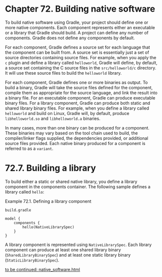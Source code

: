 # Chapter 72. Building native software

To build native software using Gradle, your project should define one or more native components. Each component represents either an executable or a library that Gradle should build. A project can define any number of components. Gradle does not define any components by default. 

For each component, Gradle defines a source set for each language that the component can be built from. A source set is essentially just a set of source directories containing source files. For example, when you apply the `c` plugin and define a library called `helloworld`, Gradle will define, by default, a source set containing the C source files in the `src/helloworld/c` directory. It will use these source files to build the `helloworld` library.

For each component, Gradle defines one or more binaries as output. To build a binary, Gradle will take the source files defined for the component, compile them as appropriate for the source language, and link the result into a binary file. For an executable component, Gradle can produce executable binary files. For a library component, Gradle can produce both static and shared library binary files. For example, when you define a library called `helloworld` and build on Linux, Gradle will, by default, produce `libhelloworld.so` and `libhelloworld.a` binaries.

In many cases, more than one binary can be produced for a component. These binaries may vary based on the tool chain used to build, the compiler/linker flags supplied, the dependencies provided, or additional source files provided. Each native binary produced for a component is referred to as a `variant`.

# 72.7. Building a library

To build either a static or shared native library, you define a library component in the components container. The following sample defines a library called `hello`:

Example 72.1. Defining a library component

```
build.gradle

model {
    components {
        hello(NativeLibrarySpec)
    }
}
```

A library component is represented using `NativeLibrarySpec`. Each library component can produce at least one shared library binary (`SharedLibraryBinarySpec`) and at least one static library binary (`StaticLibraryBinarySpec`). 

[to be continued: native_software.html](https://docs.gradle.org/current/userguide/native_software.html)